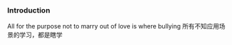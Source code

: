 ### Introduction
All for the purpose not to marry out of love is where bullying 所有不知应用场景的学习，都是瞎学











